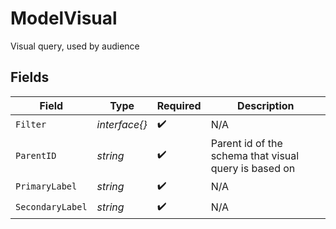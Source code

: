 # ModelVisual

Visual query, used by audience


## Fields

| Field                                                 | Type                                                  | Required                                              | Description                                           |
| ----------------------------------------------------- | ----------------------------------------------------- | ----------------------------------------------------- | ----------------------------------------------------- |
| `Filter`                                              | *interface{}*                                         | :heavy_check_mark:                                    | N/A                                                   |
| `ParentID`                                            | *string*                                              | :heavy_check_mark:                                    | Parent id of the schema that visual query is based on |
| `PrimaryLabel`                                        | *string*                                              | :heavy_check_mark:                                    | N/A                                                   |
| `SecondaryLabel`                                      | *string*                                              | :heavy_check_mark:                                    | N/A                                                   |